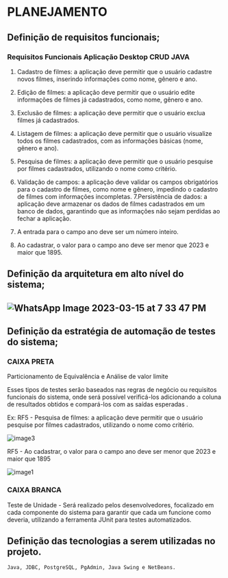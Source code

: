 
<h1>PLANEJAMENTO</h1>

<h2>Definição de requisitos funcionais;</h2>


<h3>Requisitos Funcionais Aplicação Desktop CRUD JAVA</h3>

1. Cadastro de filmes: a aplicação deve permitir que o usuário cadastre novos filmes, inserindo informações como nome, gênero e ano.

2. Edição de filmes: a aplicação deve permitir que o usuário edite informações de filmes já cadastrados, como nome, gênero e ano.

3. Exclusão de filmes: a aplicação deve permitir que o usuário exclua filmes já cadastrados.

4. Listagem de filmes: a aplicação deve permitir que o usuário visualize todos os filmes cadastrados, com as informações básicas (nome, gênero e ano).

5. Pesquisa de filmes: a aplicação deve permitir que o usuário pesquise por filmes cadastrados, utilizando o nome como critério.

6. Validação de campos: a aplicação deve validar os campos obrigatórios para o cadastro de filmes, como nome e gênero, impedindo o cadastro de filmes com informações incompletas.
7.Persistência de dados: a aplicação deve armazenar os dados de filmes cadastrados em um banco de dados, garantindo que as informações não sejam perdidas ao fechar a aplicação.

8. A entrada para o campo ano deve ser um número inteiro.

9. Ao cadastrar, o valor para o campo ano deve ser menor que 2023 e maior que 1895.


<h2>Definição da arquitetura em alto nível do sistema;<h2>
		
![WhatsApp Image 2023-03-15 at 7 33 47 PM](https://user-images.githubusercontent.com/85796227/225634389-c3521443-75a4-49d7-8daa-6dc4b252b968.jpeg)


<h2>Definição da estratégia de automação de testes do sistema;</h2>
	
<h3>CAIXA PRETA</h3>


Particionamento de Equivalência e Análise de valor limite

Esses tipos de testes serão baseados nas regras de negócio ou requisitos funcionais do sistema, onde será possível verificá-los adicionando a coluna de resultados obtidos e compará-los com as saídas esperadas .


Ex:  RF5 - Pesquisa de filmes: a aplicação deve permitir que o usuário pesquise por filmes cadastrados, utilizando o nome como critério.

![image3](https://user-images.githubusercontent.com/85796227/225636875-ca99c01f-b167-4fcd-ada7-882b9080aab2.png)

RF5 - Ao cadastrar, o valor para o campo ano deve ser menor que 2023 e maior que 1895

![image1](https://user-images.githubusercontent.com/85796227/225637062-25d2b4e2-9d40-46f0-88cb-11f7cb2af2dd.png)
  
<h3>CAIXA BRANCA</h3>

Teste de Unidade - Será realizado pelos desenvolvedores, focalizado em cada componente do sistema para garantir que cada um funcione como deveria, utilizando a ferramenta JUnit para testes automatizados.
		
		
<h2>Definição das tecnologias a serem utilizadas no projeto.</h2>


	Java, JDBC, PostgreSQL, PgAdmin, Java Swing e NetBeans.





